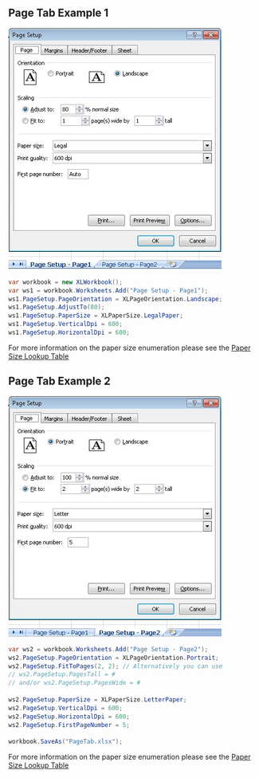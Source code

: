 ## Page Tab Example 1

![PageTab1.jpg](images/Pages-Tab_PageTab1.jpg "PageTab1.jpg")  

```c#
var workbook = new XLWorkbook();
var ws1 = workbook.Worksheets.Add("Page Setup - Page1");
ws1.PageSetup.PageOrientation = XLPageOrientation.Landscape;
ws1.PageSetup.AdjustTo(80);
ws1.PageSetup.PaperSize = XLPaperSize.LegalPaper;
ws1.PageSetup.VerticalDpi = 600;
ws1.PageSetup.HorizontalDpi = 600;
```

For more information on the paper size enumeration please see the [Paper Size Lookup Table](Paper-Size-Lookup-Table)  

## Page Tab Example 2

![PageTab2.jpg](images/Pages-Tab_PageTab2.jpg "PageTab2.jpg")  

```c#
var ws2 = workbook.Worksheets.Add("Page Setup - Page2");
ws2.PageSetup.PageOrientation = XLPageOrientation.Portrait;
ws2.PageSetup.FitToPages(2, 2); // Alternatively you can use 
// ws2.PageSetup.PagesTall = #
// and/or ws2.PageSetup.PagesWide = #

ws2.PageSetup.PaperSize = XLPaperSize.LetterPaper;
ws2.PageSetup.VerticalDpi = 600;
ws2.PageSetup.HorizontalDpi = 600;
ws2.PageSetup.FirstPageNumber = 5;

workbook.SaveAs("PageTab.xlsx");
```

For more information on the paper size enumeration please see the [Paper Size Lookup Table](Paper-Size-Lookup-Table)
